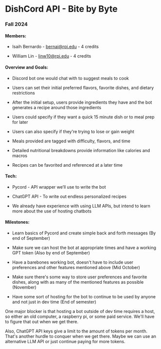 # DishCord API  - Bite by Byte

###   Fall 2024

#### Members:
- Isaih Bernardo - bernai@rpi.edu - 4 credits

- William Lin - linw10@rpi.edu - 4 credits

  

#### Overview and Goals:

-   Discord bot one would chat with to suggest meals to cook
    
-   Users can set their initial preferred flavors, favorite dishes, and dietary restrictions
    
-   After the initial setup, users provide ingredients they have and the bot generates a recipe around those ingredients
    
-   Users could specify if they want a quick 15 minute dish or to meal prep for later
    
-   Users can also specify if they're trying to lose or gain weight
    
-   Meals provided are tagged with difficulty, flavors, and time
    
-   Detailed nutritional breakdowns provide information like calories and macros
    
-   Recipes can be favorited and referenced at a later time
    

  

#### Tech:

-   Pycord - API wrapper we’ll use to write the bot
    
-   ChatGPT API - To write out endless personalized recipes
    
-   We already have experience with using LLM APIs, but intend to learn more about the use of hosting chatbots
    

  

#### Milestones:

-   Learn basics of Pycord and create simple back and forth messages (By end of September)
    
-   Make sure we can host the bot at appropriate times and have a working GPT token (Also by end of September)
    
-   Have a barebones working bot, doesn't have to include user preferences and other features mentioned above (Mid October)
    
-   Make sure there's some way to store user preferences and favorite dishes, along with as many of the mentioned features as possible (November)
    
-   Have some sort of hosting for the bot to continue to be used by anyone and not just in dev time (End of semester)
    

  

One major blocker is that hosting a bot outside of dev time requires a host, so either an old computer, a raspberry pi, or some paid service. We'll have to figure that out when we get there.

  

Also, ChatGPT API keys give a limit to the amount of tokens per month. That's another hurdle to conquer when we get there. Maybe we can use an alternative LLM API or just continue paying for more tokens.